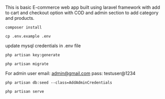 This is basic E-commerce web app built using laravel framework with add to cart and checkout option with COD and admin section to add category and products. 
 

```
composer install
```

```
cp .env.example .env
```

update mysql credentials in .env file

```
php artisan key:generate
```

```
php artisan migrate
```

For admin user
email: admin@gmail.com
pass: testuser@1234
```
php artisan db:seed --class=AddAdminCredentials
```

```
php artisan serve
```
